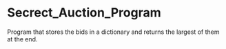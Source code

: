 # Secrect_Auction_Program

Program that stores the bids in a dictionary and returns the largest of them at the end.
